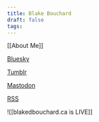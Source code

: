 ```yaml
---
title: Blake Bouchard
draft: false
tags:
---
```

[[About Me]]

[Bluesky](https://bsky.app/profile/blakebouchard.bsky.social)

[Tumblr](https://www.tumblr.com/ultraflavour)

[Mastodon](https://mastodon.world/@blakeb)

[RSS](https://feeds.feedburner.com/blakedbouchard/ultraflavourblog)

![[blakedbouchard.ca is LIVE]]
